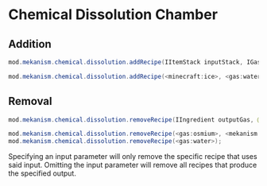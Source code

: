 
# Chemical Dissolution Chamber
Addition
------
```java
mod.mekanism.chemical.dissolution.addRecipe(IItemStack inputStack, IGasStack outputGas)

mod.mekanism.chemical.dissolution.addRecipe(<minecraft:ice>, <gas:water>);
```

Removal
------
```java
mod.mekanism.chemical.dissolution.removeRecipe(IIngredient outputGas, @Optional IIngredient inputStack)

mod.mekanism.chemical.dissolution.removeRecipe(<gas:osmium>, <mekanism:oreBlock>);
mod.mekanism.chemical.dissolution.removeRecipe(<gas:water>);
```
Specifying an input parameter will only remove the specific recipe that uses said input. Omitting the input parameter will remove all recipes that produce the specified output.


